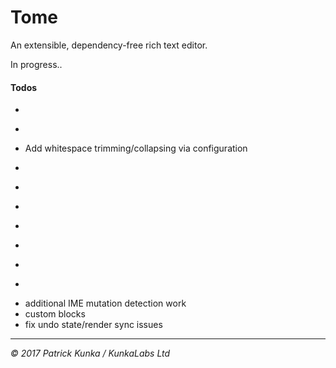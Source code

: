 # Tome
An extensible, dependency-free rich text editor.

In progress..

#### Todos

- ~~~Ensure active markups are always accurate on set selection~~~
- ~~~Add line-break functionality~~~
- Add whitespace trimming/collapsing via configuration
- ~~~remove collapsed inline markup cruft when changing selection (see toggle inline todo)~~~
- ~~~Increase plain text block break to two newline chars~~~
- ~~~Add push/replace state functionality to ensure history is logical~~~
- ~~~Basic clipboard sanitization~~~
- ~~~Create facade and public API~~~
- ~~~Move all history related actions out of `Tome` and into to a new state manager class~~~
- ~~~lists~~~
- additional IME mutation detection work
- custom blocks
- fix undo state/render sync issues

---
*&copy; 2017 Patrick Kunka / KunkaLabs Ltd*
